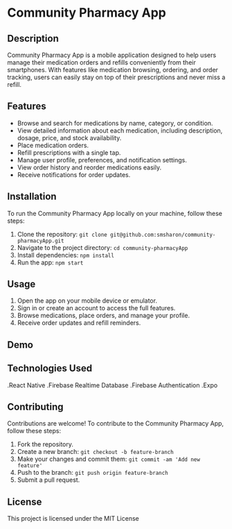 # Community Pharmacy App

## Description

Community Pharmacy App is a mobile application designed to help users manage their medication orders and refills conveniently from their smartphones. With features like medication browsing, ordering, and order tracking, users can easily stay on top of their prescriptions and never miss a refill.

## Features

- Browse and search for medications by name, category, or condition.
- View detailed information about each medication, including description, dosage, price, and stock availability.
- Place medication orders.
- Refill prescriptions with a single tap.
- Manage user profile, preferences, and notification settings.
- View order history and reorder medications easily.
- Receive notifications for order updates.

## Installation

To run the Community Pharmacy App locally on your machine, follow these steps:

1. Clone the repository: `git clone git@github.com:smsharon/community-pharmacyApp.git`
2. Navigate to the project directory: `cd community-pharmacyApp`
3. Install dependencies: `npm install`
4. Run the app: `npm start`

## Usage

1. Open the app on your mobile device or emulator.
2. Sign in or create an account to access the full features.
3. Browse medications, place orders, and manage your profile.
4. Receive order updates and refill reminders.

## Demo


## Technologies Used

.React Native
.Firebase Realtime Database
.Firebase Authentication
.Expo
## Contributing

Contributions are welcome! To contribute to the Community Pharmacy App, follow these steps:

1. Fork the repository.
2. Create a new branch: `git checkout -b feature-branch`
3. Make your changes and commit them: `git commit -am 'Add new feature'`
4. Push to the branch: `git push origin feature-branch`
5. Submit a pull request.

## License

This project is licensed under the MIT License

